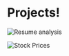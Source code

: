 # Projects!



![Resume analysis](https://github.com/ibezawith/Profile/assets/135276938/8dc27928-de8b-4b14-8082-9b5c5177e8d4)





![Stock Prices](https://github.com/ibezawith/Portfolio/assets/135276938/0329b864-d3dc-42a7-9ebb-3200bb622879)
